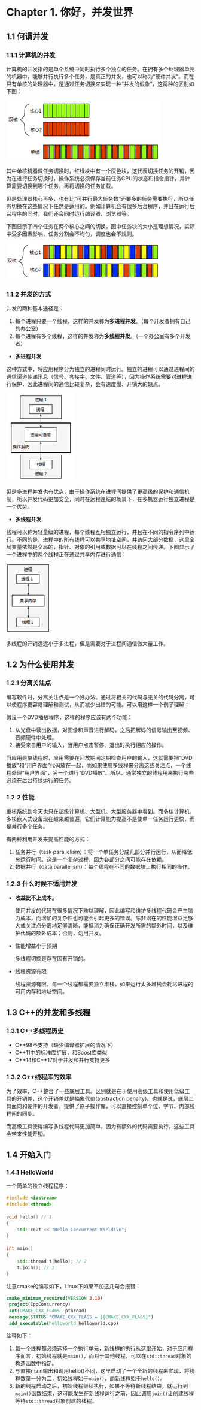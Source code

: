 # Chapter 1. 你好，并发世界

## 1.1 何谓并发

### 1.1.1 计算机的并发

计算机的并发指的是单个系统中同时执行多个独立的任务。在拥有多个处理器单元的机器中，能够并行执行多个任务，是真正的并发，也可以称为“硬件并发”。而在只有单核的处理器中，是通过任务切换来实现一种“并发的假象”，这两种的区别如下图：

![真并发vs任务切换](image/chapter1/1-1.png)

其中单核机器做任务切换时，红绿块中有一个灰色块，这代表切换任务的开销，因为在进行任务切换时，操作系统必须保存当前任务CPU的状态和指令指针，并计算需要切换到哪个任务，再将切换的任务加载。

但是处理器核心再多，也有比“可并行最大任务数”还要多的任务需要执行，所以任务切换在这些情况下任然是适用的。例如计算机会有很多后台程序，并且在运行后台程序的同时，我们还会同时运行编译器、浏览器等。

下图显示了四个任务在两个核心之间的切换，图中任务块的大小是理想情况，实际中受多因素影响，任务分割会不均匀，调度也会不规则。

![四任务在两核心中切换](image/chapter1/1-2.png)

### 1.1.2 并发的方式

并发的两种基本途径是：

1. 每个进程只要一个线程，这样的并发称为**多进程并发**。（每个开发者拥有自己的办公室）
2. 每个进程有多个线程，这样的并发称为**多线程并发**。（一个办公室有多个开发者）

- **多进程并发**

这种方式中，将应用程序分为独立的进程同时运行。独立的进程可以通过进程间的通信渠道传递讯息（信号、套接字、文件、管道等），因为操作系统需要对进程进行保护，因此进程间的通信比较复杂，会有速度慢、开销大的缺点。

![多进程并发](image/chapter1/1-3.png)

但是多进程并发也有优点，由于操作系统在进程间提供了更高级的保护和通信机制，所以并发代码更加安全，同时在远程连结的场景下，在多机器运行独立进程是一个优势。

- **多线程并发**

线程可以称为轻量级的进程，每个线程互相独立运行，并且在不同的指令序列中运行。不同的是，进程中的所有线程可以共享地址空间，并访问大部分数据，这里全局变量依然是全局的，指针、对象的引用或数据可以在线程之间传递。下图显示了一个进程中的两个线程正在通过共享内存进行通信：

![并发线程通信](image/chapter1/1-4.png)

多线程的开销远远小于多进程，但是需要对于进程间通信做大量工作。


## 1.2 为什么使用并发

### 1.2.1 分离关注点
编写软件时，分离关注点是一个好办法。通过将相关的代码与无关的代码分离，可以使程序更容易理解和测试，从而减少出错的可能。可以用这样一个例子理解：

假设一个DVD播放程序，这样的程序应该有两个功能：
1. 从光盘中读出数据，对图像和声音进行解码，之后把解码的信号输出至视频、音频硬件中处理。
2. 接受来自用户的输入，当用户点击暂停、退出时执行相应的操作。

当应用是单线程时，应用需要在回放期间定期检查用户的输入，这就需要把“DVD播放”和“用户界面”代码放在一起，而如果使用多线程来分离这些关注点，一个线程处理“用户界面”，另一个进行“DVD播放”。所以，通常独立的线程用来执行哪些必须在后台持续运行的任务。

### 1.2.2 性能

重核系统到今天也只在超级计算机、大型机、大型服务器中看到。而多核计算机、多核嵌入式设备现在越来越普遍，它们计算能力提高不是使单一任务运行更快，而是并行多个任务。

有两种利用并发来提高性能的方式：
1. 任务并行（task parallelism）：将一个单任务分成几部分并行运行，从而降低总运行时间。这是一个复杂过程，因为各部分之间可能存在依赖。
2. 数据并行（data parallelism）：每个线程在不同的数据块上执行相同的操作。

### 1.2.3 什么时候不适用并发

- **收益比不上成本。**
  
  使用并发的代码在很多情况下难以理解，因此编写和维护多线程代码会产生脑力成本，而增加的复杂性也可能会引起更多的错误。除非潜在的性能增益足够大或关注点分离地足够清晰，能抵消为确保正确开发所需的额外时间，以及维护代码的额外成本；否则，勿用并发。

- 性能增益小于预期
  
  多线程切换是存在固有开销的。

- 线程资源有限
  
  线程资源有限，每一个线程都需要独立堆栈，如果运行太多堆栈会耗尽进程的可用内存和地址空间。


## 1.3 C++的并发和多线程

### 1.3.1 C++多线程历史

- C++98不支持（缺少编译器扩展的情况下）
- C++11中的标准库扩展，和Boost库类似
- C++14和C++17对于并发和并行支持更多

### 1.3.2 C++线程库的效率

为了效率，C++整合了一些底层工具。区别就是在于使用高级工具和使用低级工具的开销差，这个开销差就是抽象代价(abstraction penalty)。也就是说，底层工具面向和硬件的开发者，提供了原子操作库，可以直接控制单个位、字节、内部线程间的同步。

而高级工具使得编写多线程代码更加简单，因为有额外的代码需要执行，这些工具会带来性能开销。

## 1.4 开始入门

### 1.4.1 HelloWorld

一个简单的独立线程程序：

```cpp
#include <iostream>
#include <thread>

void hello() // 1
{
    std::cout << "Hello Concurrent World!\n";
}

int main()
{
    std::thread t(hello); // 2
    t.join(); // 3
}
```
注意cmake的编写如下，Linux下如果不加这几句会报错：

```cmake
cmake_minimum_required(VERSION 3.10)
 project(CppConcurrency)
 set(CMAKE_CXX_FLAGS -pthread)
 message(STATUS "CMAKE_CXX_FLAGS = ${CMAKE_CXX_FLAGS}")
 add_executable(helloworld helloworld.cpp)
```
注释如下：
1. 每一个线程都必须选择一个执行单元，新线程的执行从这里开始，对于应用程序而言，初始线程就是`main()`，而对于其他线程，可以在`std::thread`对象的构造函数中指定。
2. 与直接main输出和调用hello()不同，这里启动了一个全新的线程来实现，将线程数量一分为二，初始线程始于`main()`，而新线程始于`hello()`。
3. 新的线程启动之后，初始线程继续执行，如果不等待新线程结束，就运行到`main()`函数结束，这可能发生在新线程运行之前，因此调用`join()`让创建线程等待`std::thread`对象创建的线程。

